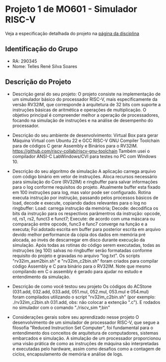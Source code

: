 # Projeto 1 de MO601 - Simulador RISC-V

Veja a especificação detalhada do projeto na [página da disciplina](https://www.ic.unicamp.br/~rodolfo/mo601/projeto1)

## Identificação do Grupo

- RA: 290345
- Nome: Telles René Silva Soares

## Descrição do Projeto

- Descrição geral do seu projeto:
O projeto consiste na implementação de um simulador básico do processador RISC-V, mais especificamente da versão RV32IM, que corresponde à arquitetura de 32 bits com suporte a instruções básicas de aritmética e operações de multiplicação.
O objetivo principal é compreender melhor a operação de processadores, focando na simulação de instruções e na análise de desempenho do processador.

- Descrição do seu ambiente de desenvolvimento:
Virtual Box para gerar Máquina Virtual com Ubuntu 22 e GCC
RISC-V GNU Compiler Toolchain para de códigos C gerar Assembly e Binários para o RV32IM.
 https://github.com/riscv-collab/riscv-gnu-toolchain
 Também usei o compilador ANSI-C LabWindows/CVI para testes no PC com Windows 10.

- Descrição do seu algoritmo de simulação
A aplicação carrega arquivo com código binário em vetor de instruções.
Aloca recursos necessário para simulação do Core (RV32IM) e ringbuffer para salvar informações para o log conforme requisitos do projeto. Atualmente buffer esta fixado em 100 instruções para log, mas valor pode ser configurado.
Rotina executa instrução por instrução, passando pelos processos básicos de load, decode e execute, copiando dados relevantes para o log no ringbuffer:
Load: carrega instrução da memória;
Decode: decodifica os bits da instrução para os respectivos parâmentros da instrução: opcode, rd, rs1, rs2, funct3 e funct7;
Execute: de acordo com uma máscara ou comparação entre opcode, func3 e func7 converge na função e a executa; 
Foi adotado escrita em buffer para posterior escrita em arquivo devido melhor performance da cópia dos dados em memória pré alocada, ao invés de descarregar em disco durante execução da simulação.
Após todas as rotinas do código serem executadas, todas as instruções (eg 100) salvas no ringbuffer serão formatadas conforme requisito do projeto e gravadas no arquivo "log.txt".
Os scripts "rv32im_asm2bin.sh" e "rv32im_c2bin.sh" foram criados para compilar código Assembly e C para binário para o RV32IM. Note que mesmo compilando em C o assembly é gerado para ajudar no estudo e entendimento da simulação.


- Descrição de como você testou seu projeto
Os códigos do ACStone (031.add, 032.add, 033.add, 051.mul, 052.mul, 053.mul e 054.mul) foram compilados utilizando o script "rv32im_c2bin.sh" (por exemplo: ./rv32im_c2bin.sh 031.add, obs: não colocar a extenção ".c").
E rodados no simulador com o comando "./riscv_sim *,bin"

- Considerações gerais sobre seu aprendizado nesse projeto
O desenvolvimento de um simulador de processador RISC-V, que segue a filosofia "Reduced Instruction Set Computer", foi fundamental para o entendimento dos conceitos de arquitetura de computadores, sistemas embarcados e simulação.
A simulação de um processador proporcionou uma visão prática de como as instruções de máquina são interpretadas e executadas pelo hardware, assim como desafios como a contagem de ciclos, encapsulamento de memória e análise de logs.